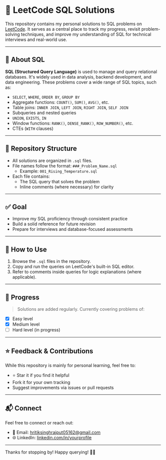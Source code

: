 # 📘 LeetCode SQL Solutions

This repository contains my personal solutions to SQL problems on [LeetCode](https://leetcode.com/problemset/database/). It serves as a central place to track my progress, revisit problem-solving techniques, and improve my understanding of SQL for technical interviews and real-world use.

---

## 🧠 About SQL

**SQL (Structured Query Language)** is used to manage and query relational databases. It's widely used in data analysis, backend development, and data engineering. These problems cover a wide range of SQL topics, such as:

- `SELECT`, `WHERE`, `ORDER BY`, `GROUP BY`
- Aggregate functions: `COUNT()`, `SUM()`, `AVG()`, etc.
- Table joins: `INNER JOIN`, `LEFT JOIN`, `RIGHT JOIN`, `SELF JOIN`
- Subqueries and nested queries
- `UNION`, `EXISTS`, `IN`
- Window functions: `RANK()`, `DENSE_RANK()`, `ROW_NUMBER()`, etc.
- CTEs (`WITH` clauses)

---

## 📂 Repository Structure

- All solutions are organized in `.sql` files.
- File names follow the format: `###_Problem_Name.sql`
  - Example: `001_Rising_Temperature.sql`
- Each file contains:
  - The SQL query that solves the problem
  - Inline comments (where necessary) for clarity

---

## ✅ Goal

- Improve my SQL proficiency through consistent practice  
- Build a solid reference for future revision  
- Prepare for interviews and database-focused assessments

---

## 🧾 How to Use

1. Browse the `.sql` files in the repository.
2. Copy and run the queries on LeetCode's built-in SQL editor.
3. Refer to comments inside queries for logic explanations (where applicable).

---

## 🚀 Progress

> Solutions are added regularly. Currently covering problems of:
- [x] Easy level 
- [x] Medium level
- [ ] Hard level (in progress)

---

## ⭐️ Feedback & Contributions

While this repository is mainly for personal learning, feel free to:
- ⭐ Star it if you find it helpful
- Fork it for your own tracking
- Suggest improvements via issues or pull requests

---

## 📬 Connect

Feel free to connect or reach out:

- 📧 Email: hritiksinghrajput05162@gmail.com
- 🌐 LinkedIn: [linkedin.com/in/yourprofile](https://www.linkedin.com/in/hritik-kumar-y2026)

---

Thanks for stopping by! Happy querying! 🧑‍💻
